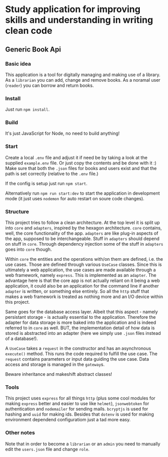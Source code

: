 # Study application for improving skills and understanding in writing clean code
## Generic Book Api
### Basic idea
This application is a tool for digitally managing and making use of a library. 
As a `librarian` you can add, change and remove books.
As a noramal user (`reader`) you can borrow and return books.

### Install
Just run `npm install`.

### Build
It's just JavaScript for Node, no need to build anything!

### Start
Create a local `.env` file and adjust it if need be by taking a look at the supplied `example.env` file. Or just copy the contents and be done with it :)
Make sure that both the `.json` files for books and users exist and that the path is set correctly (relative to the `.env` file.)

If the config is setup just run `npm start`.

Alternatively run `npm run start:dev` to start the application in development mode (it just uses `nodemon` for auto restart on soure code changes).

### Structure
This project tries to follow a clean architecture. At the top level it is split up into `core` and `adapters`, inspired by the hexagon architecture.
`core` contains, well, the core functionality of the app. `adapters` are like plug-in aspects of the app, supposed to be interchangeable. Stuff in `adapters` should depend on stuff in `core`. Through dependency injection some of the stuff in `adapters` goes into `core` though.

Within `core` the entities and the operations with/on them are defined, i.e. the use cases. Those are defined through various `UseCase` classes.
Since this is ultimately a web application, the use cases are made available through a web framework, namely `express`. This is implemented as an `adapter`. The advantage here is that the core app is not actually reliant on it being a web application, it could also be an application for the command line if another `adapter` is written, or something else entirely. So all the `http` stuff that makes a web framework is treated as nothing more and an I/O device within this project. 

Same goes for the database access layer. Albeit that this aspect - namely persistant storage - is actually essential to the application. Therefore the adapter for data storage is more baked into the application and is indeed referred to in `core` as well. BUT, the implementation detail of how data is stored is abstracted into an adapter (here we simply use `.json` files instead of a database!).

A `UseCase` takes a `request` in the constructor and has an asynchronous `execute()` method. This runs the code required to fulfill the use case. The `request` contains parameters or input data guiding the use case. Data access and storage is managed in the `gateway`s.

Beware inheritance and makeshift abstract classes!

### Tools
This project uses `express` for all things `http` (plus some cool modules for making `express` better and easier to use like `helmet`), `jsonwebtoken` for authentication and `nodemailer` for sending mails. `bcryptjs` is used for hashing and `uuid` for making ids. Besides that `dotenv` is used for making environment dependend configuratiom just a tad more easy.

### Other notes
Note that in order to become a `librarian` or an `admin` you need to manually edit the `users.json` file and change `role`.
